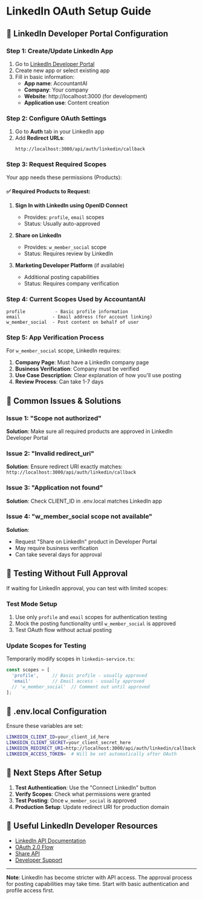 # LinkedIn OAuth Setup Guide

## 🔧 LinkedIn Developer Portal Configuration

### Step 1: Create/Update LinkedIn App
1. Go to [LinkedIn Developer Portal](https://developer.linkedin.com/applications)
2. Create new app or select existing app
3. Fill in basic information:
   - **App name**: AccountantAI
   - **Company**: Your company
   - **Website**: http://localhost:3000 (for development)
   - **Application use**: Content creation

### Step 2: Configure OAuth Settings
1. Go to **Auth** tab in your LinkedIn app
2. Add **Redirect URLs**:
   ```
   http://localhost:3000/api/auth/linkedin/callback
   ```

### Step 3: Request Required Scopes
Your app needs these permissions (Products):

#### ✅ **Required Products to Request:**
1. **Sign In with LinkedIn using OpenID Connect**
   - Provides: `profile`, `email` scopes
   - Status: Usually auto-approved

2. **Share on LinkedIn**
   - Provides: `w_member_social` scope
   - Status: Requires review by LinkedIn

3. **Marketing Developer Platform** (if available)
   - Additional posting capabilities
   - Status: Requires company verification

### Step 4: Current Scopes Used by AccountantAI
```
profile           - Basic profile information
email            - Email address (for account linking)
w_member_social  - Post content on behalf of user
```

### Step 5: App Verification Process
For `w_member_social` scope, LinkedIn requires:
1. **Company Page**: Must have a LinkedIn company page
2. **Business Verification**: Company must be verified
3. **Use Case Description**: Clear explanation of how you'll use posting
4. **Review Process**: Can take 1-7 days

## 🚨 Common Issues & Solutions

### Issue 1: "Scope not authorized" 
**Solution**: Make sure all required products are approved in LinkedIn Developer Portal

### Issue 2: "Invalid redirect_uri"
**Solution**: Ensure redirect URI exactly matches: `http://localhost:3000/api/auth/linkedin/callback`

### Issue 3: "Application not found"
**Solution**: Check CLIENT_ID in .env.local matches LinkedIn app

### Issue 4: "w_member_social scope not available"
**Solution**: 
- Request "Share on LinkedIn" product in Developer Portal
- May require business verification
- Can take several days for approval

## 🧪 Testing Without Full Approval

If waiting for LinkedIn approval, you can test with limited scopes:

### Test Mode Setup
1. Use only `profile` and `email` scopes for authentication testing
2. Mock the posting functionality until `w_member_social` is approved
3. Test OAuth flow without actual posting

### Update Scopes for Testing
Temporarily modify scopes in `linkedin-service.ts`:
```typescript
const scopes = [
  'profile',     // Basic profile - usually approved
  'email'        // Email access - usually approved
  // 'w_member_social'  // Comment out until approved
];
```

## 📝 .env.local Configuration

Ensure these variables are set:
```bash
LINKEDIN_CLIENT_ID=your_client_id_here
LINKEDIN_CLIENT_SECRET=your_client_secret_here  
LINKEDIN_REDIRECT_URI=http://localhost:3000/api/auth/linkedin/callback
LINKEDIN_ACCESS_TOKEN=  # Will be set automatically after OAuth
```

## 🎯 Next Steps After Setup

1. **Test Authentication**: Use the "Connect LinkedIn" button
2. **Verify Scopes**: Check what permissions were granted
3. **Test Posting**: Once `w_member_social` is approved
4. **Production Setup**: Update redirect URI for production domain

## 🔗 Useful LinkedIn Developer Resources

- [LinkedIn API Documentation](https://docs.microsoft.com/en-us/linkedin/)
- [OAuth 2.0 Flow](https://docs.microsoft.com/en-us/linkedin/shared/authentication/authorization-code-flow)
- [Share API](https://docs.microsoft.com/en-us/linkedin/marketing/integrations/community-management/shares/ugc-post-api)
- [Developer Support](https://www.linkedin.com/help/linkedin/topics/6127/6128)

---

**Note**: LinkedIn has become stricter with API access. The approval process for posting capabilities may take time. Start with basic authentication and profile access first.